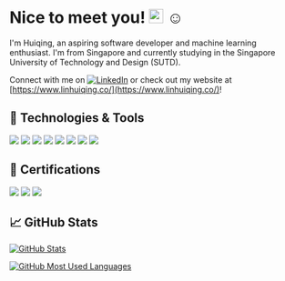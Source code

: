 # Nice to meet you! <img src="https://i.imgur.com/17Juq5X.gif" alt="wave" width="25"/> :relaxed:

I'm Huiqing, an aspiring software developer and machine learning enthusiast. I'm from Singapore and currently studying in the Singapore University of Technology and Design (SUTD).

Connect with me on [![LinkedIn](https://i.imgur.com/tgcVcyA.png)](https://sg.linkedin.com/in/linhuiqing) or check out my website at [https://www.linhuiqing.co/](https://www.linhuiqing.co/)!

## 🔧 Technologies & Tools

![](https://img.shields.io/badge/OS-Ubuntu-informational?style=flat-square)
![](https://img.shields.io/badge/Language-Python-informational?style=flat-square) ![](https://img.shields.io/badge/Framework-PyTorch-green?style=flat-square) ![](https://img.shields.io/badge/Framework-ScikitLearn-green?style=flat-square) ![](https://img.shields.io/badge/Framework-Flask-green?style=flat-square)
![](https://img.shields.io/badge/Language-Javascript-informational?style=flat-square) ![](https://img.shields.io/badge/Framework-Vue-green?style=flat-square) ![](https://img.shields.io/badge/Framework-ReactNative-green?style=flat-square)

## 📜 Certifications

[![](https://img.shields.io/badge/GoogleCloudPlatform-AssociateCloudEngineer-informational?style=flat-square&logo=google-cloud&logoColor=white)](https://www.credential.net/210c25f9-55d5-4750-baf3-16731974991f)
[![](https://img.shields.io/badge/AI-DeepLearningSpecialization-informational?style=flat-square)](https://www.coursera.org/account/accomplishments/specialization/certificate/VBP63N76EMY7) [![](https://img.shields.io/badge/AI-MachineLearning-informational?style=flat-square)](https://www.coursera.org/account/accomplishments/verify/CU4FT5FTJ7LG)

## &#x1f4c8; GitHub Stats

[![GitHub Stats](https://github-readme-stats.vercel.app/api?username=LinHuiqing&show_icons=true&theme=gotham)](https://github.com/LinHuiqing)

[![GitHub Most Used Languages](https://github-readme-stats.vercel.app/api/top-langs/?username=LinHuiqing&show_icons=true&theme=gotham)](https://github.com/LinHuiqing)
